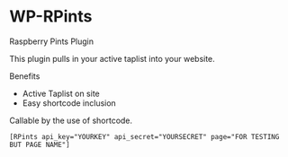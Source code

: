# WP-RPints
Raspberry Pints Plugin

This plugin pulls in your active taplist into your website.

Benefits

- Active Taplist on site
- Easy shortcode inclusion


Callable by the use of shortcode.

```
[RPints api_key="YOURKEY" api_secret="YOURSECRET" page="FOR TESTING BUT PAGE NAME"]
```
